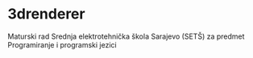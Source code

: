 # 3drenderer
Maturski rad Srednja elektrotehnička škola Sarajevo (SETŠ) za predmet Programiranje i programski jezici
